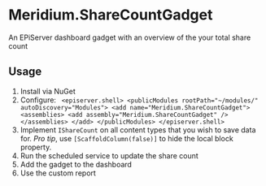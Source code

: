 # Meridium.ShareCountGadget
An EPiServer dashboard gadget with an overview of the your total share count

## Usage

1. Install via NuGet
2. Configure: ```
  <episerver.shell>
    <publicModules rootPath="~/modules/" autoDiscovery="Modules">
      <add name="Meridium.ShareCountGadget">
        <assemblies>
          <add assembly="Meridium.ShareCountGadget" />
        </assemblies>
      </add>
    </publicModules>
  </episerver.shell>```
3. Implement `IShareCount` on all content types that you wish to save data for. _Pro tip_, use `[ScaffoldColumn(false)]` to hide the local block property.
4. Run the scheduled service to update the share count
5. Add the gadget to the dashboard
6. Use the custom report
